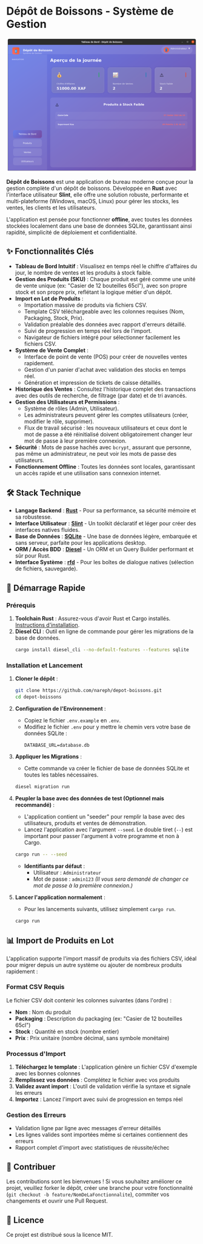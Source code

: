 # Dépôt de Boissons - Système de Gestion

![Screenshot de l'application](/screenshots/dashboard.png) 

**Dépôt de Boissons** est une application de bureau moderne conçue pour la gestion complète d'un dépôt de boissons. Développée en **Rust** avec l'interface utilisateur **Slint**, elle offre une solution robuste, performante et multi-plateforme (Windows, macOS, Linux) pour gérer les stocks, les ventes, les clients et les utilisateurs.

L'application est pensée pour fonctionner **offline**, avec toutes les données stockées localement dans une base de données SQLite, garantissant ainsi rapidité, simplicité de déploiement et confidentialité.

## ✨ Fonctionnalités Clés

-   **Tableau de Bord Intuitif** : Visualisez en temps réel le chiffre d'affaires du jour, le nombre de ventes et les produits à stock faible.
-   **Gestion des Produits (SKU)** : Chaque produit est géré comme une unité de vente unique (ex: "Casier de 12 bouteilles 65cl"), avec son propre stock et son propre prix, reflétant la logique métier d'un dépôt.
-   **Import en Lot de Produits** : 
    -   Importation massive de produits via fichiers CSV.
    -   Template CSV téléchargeable avec les colonnes requises (Nom, Packaging, Stock, Prix).
    -   Validation préalable des données avec rapport d'erreurs détaillé.
    -   Suivi de progression en temps réel lors de l'import.
    -   Navigateur de fichiers intégré pour sélectionner facilement les fichiers CSV.
-   **Système de Vente Complet** :
    -   Interface de point de vente (POS) pour créer de nouvelles ventes rapidement.
    -   Gestion d'un panier d'achat avec validation des stocks en temps réel.
    -   Génération et impression de tickets de caisse détaillés.
-   **Historique des Ventes** : Consultez l'historique complet des transactions avec des outils de recherche, de filtrage (par date) et de tri avancés.
-   **Gestion des Utilisateurs et Permissions** :
    -   Système de rôles (Admin, Utilisateur).
    -   Les administrateurs peuvent gérer les comptes utilisateurs (créer, modifier le rôle, supprimer).
    -   Flux de travail sécurisé : les nouveaux utilisateurs et ceux dont le mot de passe a été réinitialisé doivent obligatoirement changer leur mot de passe à leur première connexion.
-   **Sécurité** : Mots de passe hachés avec `bcrypt`, assurant que personne, pas même un administrateur, ne peut voir les mots de passe des utilisateurs.
-   **Fonctionnement Offline** : Toutes les données sont locales, garantissant un accès rapide et une utilisation sans connexion internet.

## 🛠️ Stack Technique

-   **Langage Backend** : [**Rust**](https://www.rust-lang.org/) - Pour sa performance, sa sécurité mémoire et sa robustesse.
-   **Interface Utilisateur** : [**Slint**](https://slint.dev/) - Un toolkit déclaratif et léger pour créer des interfaces natives fluides.
-   **Base de Données** : [**SQLite**](https://www.sqlite.org/) - Une base de données légère, embarquée et sans serveur, parfaite pour les applications desktop.
-   **ORM / Accès BDD** : [**Diesel**](https://diesel.rs/) - Un ORM et un Query Builder performant et sûr pour Rust.
-   **Interface Système** : [**rfd**](https://crates.io/crates/rfd) - Pour les boîtes de dialogue natives (sélection de fichiers, sauvegarde).

## 🚀 Démarrage Rapide

### Prérequis

1.  **Toolchain Rust** : Assurez-vous d'avoir Rust et Cargo installés. [Instructions d'installation](https://www.rust-lang.org/tools/install).
2.  **Diesel CLI** : Outil en ligne de commande pour gérer les migrations de la base de données.
    ```bash
    cargo install diesel_cli --no-default-features --features sqlite
    ```

### Installation et Lancement

1.  **Cloner le dépôt** :
    ```bash
    git clone https://github.com/nareph/depot-boissons.git
    cd depot-boissons
    ```

2.  **Configuration de l'Environnement** :
    -   Copiez le fichier `.env.example` en `.env`.
    -   Modifiez le fichier `.env` pour y mettre le chemin vers votre base de données SQLite :
        ```env
        DATABASE_URL=database.db
        ```

3.  **Appliquer les Migrations** :
    -   Cette commande va créer le fichier de base de données SQLite et toutes les tables nécessaires.
    ```bash
    diesel migration run
    ```

4.  **Peupler la base avec des données de test (Optionnel mais recommandé)** :
    -   L'application contient un "seeder" pour remplir la base avec des utilisateurs, produits et ventes de démonstration.
    -   Lancez l'application avec l'argument `--seed`. Le double tiret (`--`) est important pour passer l'argument à votre programme et non à Cargo.
    ```bash
    cargo run -- --seed
    ```
    -   **Identifiants par défaut** :
        -   Utilisateur : `Administrateur`
        -   Mot de passe : `admin123`
        *(Il vous sera demandé de changer ce mot de passe à la première connexion.)*

5.  **Lancer l'application normalement** :
    -   Pour les lancements suivants, utilisez simplement `cargo run`.
    ```bash
    cargo run
    ```

## 📊 Import de Produits en Lot

L'application supporte l'import massif de produits via des fichiers CSV, idéal pour migrer depuis un autre système ou ajouter de nombreux produits rapidement :

### Format CSV Requis

Le fichier CSV doit contenir les colonnes suivantes (dans l'ordre) :
- **Nom** : Nom du produit
- **Packaging** : Description du packaging (ex: "Casier de 12 bouteilles 65cl")
- **Stock** : Quantité en stock (nombre entier)
- **Prix** : Prix unitaire (nombre décimal, sans symbole monétaire)

### Processus d'Import

1. **Téléchargez le template** : L'application génère un fichier CSV d'exemple avec les bonnes colonnes
2. **Remplissez vos données** : Complétez le fichier avec vos produits
3. **Validez avant import** : L'outil de validation vérifie la syntaxe et signale les erreurs
4. **Importez** : Lancez l'import avec suivi de progression en temps réel

### Gestion des Erreurs

- Validation ligne par ligne avec messages d'erreur détaillés
- Les lignes valides sont importées même si certaines contiennent des erreurs
- Rapport complet d'import avec statistiques de réussite/échec

## 🤝 Contribuer

Les contributions sont les bienvenues ! Si vous souhaitez améliorer ce projet, veuillez forker le dépôt, créer une branche pour votre fonctionnalité (`git checkout -b feature/NomDeLaFonctionnalite`), commiter vos changements et ouvrir une Pull Request.

## 📜 Licence

Ce projet est distribué sous la licence MIT.